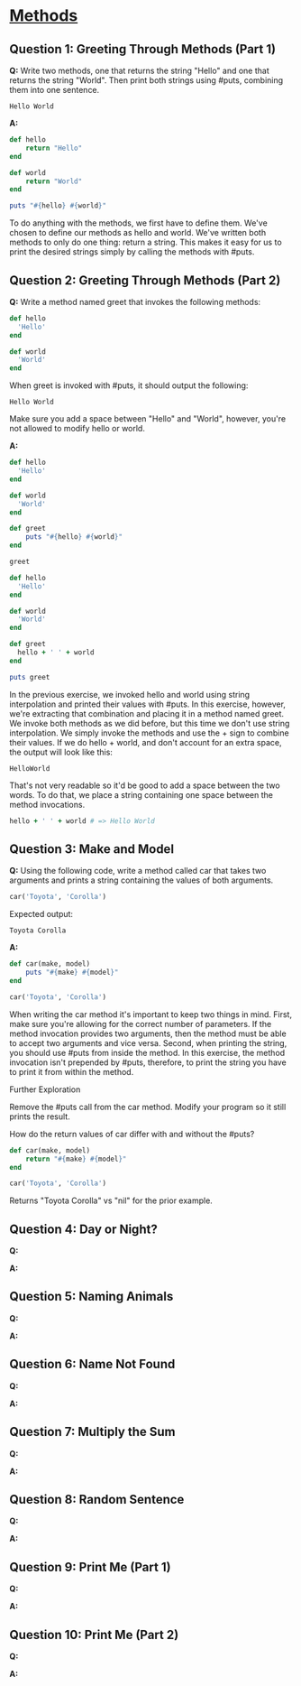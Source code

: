 # [Methods](https://launchschool.com/exercise_sets/aefc58b9)

## Question 1: Greeting Through Methods (Part 1)

**Q:** Write two methods, one that returns the string "Hello" and one that returns the string "World". Then print both strings using #puts, combining them into one sentence.

```
Hello World
```

**A:**

```ruby
def hello
	return "Hello"
end

def world
	return "World"
end

puts "#{hello} #{world}"
```

To do anything with the methods, we first have to define them. We've chosen to define our methods as hello and world. We've written both methods to only do one thing: return a string. This makes it easy for us to print the desired strings simply by calling the methods with #puts.

## Question 2: 	Greeting Through Methods (Part 2)

**Q:** Write a method named greet that invokes the following methods:

```ruby
def hello
  'Hello'
end

def world
  'World'
end
```

When greet is invoked with #puts, it should output the following:

```
Hello World
```

Make sure you add a space between "Hello" and "World", however, you're not allowed to modify hello or world.

**A:**

```ruby
def hello
  'Hello'
end

def world
  'World'
end

def greet
	puts "#{hello} #{world}"
end

greet
```

```ruby
def hello
  'Hello'
end

def world
  'World'
end

def greet
  hello + ' ' + world
end

puts greet
```

In the previous exercise, we invoked hello and world using string interpolation and printed their values with #puts. In this exercise, however, we're extracting that combination and placing it in a method named greet. We invoke both methods as we did before, but this time we don't use string interpolation. We simply invoke the methods and use the + sign to combine their values. If we do hello + world, and don't account for an extra space, the output will look like this:

```
HelloWorld
```

That's not very readable so it'd be good to add a space between the two words. To do that, we place a string containing one space between the method invocations.

```ruby
hello + ' ' + world # => Hello World
```

## Question 3: Make and Model

**Q:** Using the following code, write a method called car that takes two arguments and prints a string containing the values of both arguments.

```ruby
car('Toyota', 'Corolla')
```

Expected output:

```
Toyota Corolla
```

**A:**

```ruby
def car(make, model)
	puts "#{make} #{model}"
end

car('Toyota', 'Corolla')
```

When writing the car method it's important to keep two things in mind. First, make sure you're allowing for the correct number of parameters. If the method invocation provides two arguments, then the method must be able to accept two arguments and vice versa. Second, when printing the string, you should use #puts from inside the method. In this exercise, the method invocation isn't prepended by #puts, therefore, to print the string you have to print it from within the method.

Further Exploration

Remove the #puts call from the car method. Modify your program so it still prints the result.

How do the return values of car differ with and without the #puts?

```ruby
def car(make, model)
	return "#{make} #{model}"
end

car('Toyota', 'Corolla')
```

Returns "Toyota Corolla" vs "nil" for the prior example.

## Question 4: Day or Night?

**Q:**

**A:**


## Question 5: Naming Animals

**Q:**

**A:**


## Question 6: Name Not Found

**Q:**

**A:**

## Question 7: Multiply the Sum

**Q:**

**A:**


## Question 8: Random Sentence

**Q:**

**A:**

## Question 9: Print Me (Part 1)

**Q:**

**A:**


## Question 10: Print Me (Part 2)

**Q:**

**A:**
